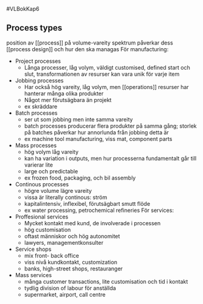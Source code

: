 #VLBokKap6 
## Process types
position av [[process]] på volume-vareity spektrum påverkar dess [[process design]] och hur den ska managas
För manufacturing:
- Project processes
	- Långa processer, låg volym, väldigt customised, defined start och slut, transformationen av resurser kan vara unik för varje item
- Jobbing processes
	- Har också hög vareity, låg volym, men  [[operations]] resurser har hanterar många olika produkter
	- Något mer förutsägbara än projekt
	- ex skräddare
- Batch processes
	- ser ut som jobbing men inte samma vareity
	- batch processes producerar flera produkter på samma gång; storlek på batches påverkar hur annorlunda från jobbing detta är
	- ex machine tool manufacturing, viss mat, component parts
- Mass processes
	- hög volym låg vareity
	- kan ha variation i outputs, men hur processerna fundamentalt går till varierar lite
	- large och predictable
	- ex frozen food, packaging, och bil assembly
- Continous processes
	- högre volume lägre vareity
	- vissa är literally continous: ström
	- kapitalintensiv, inflexibel, förutsägbart smutt flöde
	- ex water processing, petrochemical refineries
För services:
- Proffesional services
	- Mycket kontakt med kund, de involverade i processen
	- hög customisation
	- oftast människor och hög autonomitet
	- lawyers, managementkonsulter
- Service shops
	- mix front- back office
	- viss nivå kundkontakt, customization
	- banks, high-street shops, restauranger
- Mass services
	- många customer transactions, lite customisation och tid i kontakt
	- tydlig division of labour för anställda
	- supermarket, airport, call centre